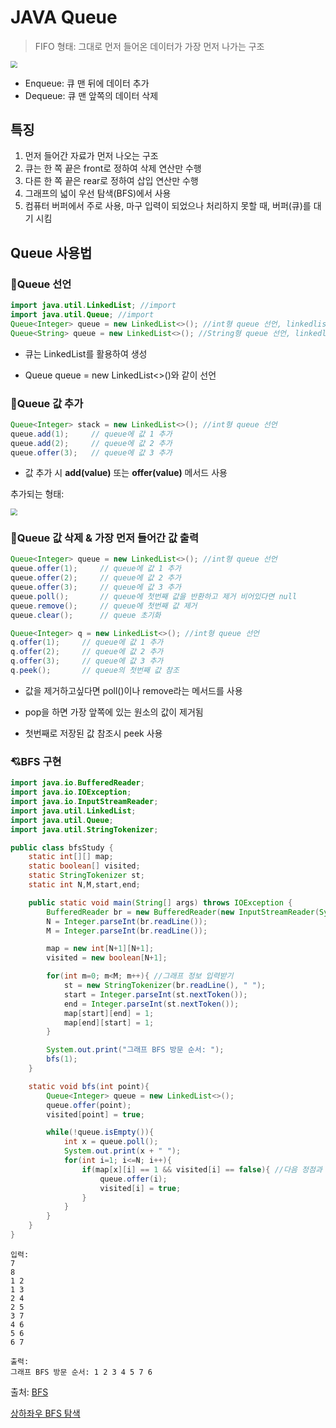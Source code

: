 # JAVA Queue 

> FIFO 형태:  그대로 먼저 들어온 데이터가 가장 먼저 나가는 구조

<img src="https://img1.daumcdn.net/thumb/R1280x0/?scode=mtistory2&fname=https%3A%2F%2Fblog.kakaocdn.net%2Fdn%2FbhvAPe%2FbtqHlVqf0RY%2FY4oCoA4wUkEpvIkU80i43K%2Fimg.png" style="zoom:67%;" />

- Enqueue: 큐 맨 뒤에 데이터 추가
- Dequeue: 큐 맨 앞쪽의 데이터 삭제



## 특징

1. 먼저 들어간 자료가 먼저 나오는 구조
2. 큐는 한 쪽 끝은 front로 정하여 삭제 연산만 수행
3. 다른 한 쪽 끝은 rear로 정하여 삽입 연산만 수행
4. 그래프의 넓이 우선 탐색(BFS)에서 사용
5. 컴퓨터 버퍼에서 주로 사용, 마구 입력이 되었으나 처리하지 못할 때, 버퍼(큐)를 대기 시킴



## Queue 사용법

### :yellow_heart:Queue 선언

```java
import java.util.LinkedList; //import
import java.util.Queue; //import
Queue<Integer> queue = new LinkedList<>(); //int형 queue 선언, linkedlist 이용
Queue<String> queue = new LinkedList<>(); //String형 queue 선언, linkedlist 이용
```

- 큐는 LinkedList를 활용하여 생성

- Queue<Element> queue = new LinkedList<>()와 같이 선언



### :blue_heart:Queue 값 추가

```java
Queue<Integer> stack = new LinkedList<>(); //int형 queue 선언
queue.add(1);     // queue에 값 1 추가
queue.add(2);     // queue에 값 2 추가
queue.offer(3);   // queue에 값 3 추가
```

- 값 추가 시 **add(value)** 또는 **offer(value)** 메서드 사용

추가되는 형태:

<img src="https://img1.daumcdn.net/thumb/R1280x0/?scode=mtistory2&fname=https%3A%2F%2Fblog.kakaocdn.net%2Fdn%2FLkDsr%2FbtqHnjK96ug%2F6Gh7kPASx3Qt3PE5yTOQKK%2Fimg.png" style="zoom:67%;" />



### :purple_heart:Queue 값 삭제 & 가장 먼저 들어간 값 출력

```java
Queue<Integer> queue = new LinkedList<>(); //int형 queue 선언
queue.offer(1);     // queue에 값 1 추가
queue.offer(2);     // queue에 값 2 추가
queue.offer(3);     // queue에 값 3 추가
queue.poll();       // queue에 첫번째 값을 반환하고 제거 비어있다면 null
queue.remove();     // queue에 첫번째 값 제거
queue.clear();      // queue 초기화

Queue<Integer> q = new LinkedList<>(); //int형 queue 선언
q.offer(1);     // queue에 값 1 추가
q.offer(2);     // queue에 값 2 추가
q.offer(3);     // queue에 값 3 추가
q.peek();       // queue의 첫번째 값 참조
```

- 값을 제거하고싶다면 poll()이나 remove라는 메서드를 사용

- pop을 하면 가장 앞쪽에 있는 원소의 값이 제거됨

- 첫번째로 저장된 값 참조시 peek 사용



### :cupid:BFS 구현

```java
import java.io.BufferedReader;
import java.io.IOException;
import java.io.InputStreamReader;
import java.util.LinkedList;
import java.util.Queue;
import java.util.StringTokenizer;

public class bfsStudy {
    static int[][] map;
    static boolean[] visited;
    static StringTokenizer st;
    static int N,M,start,end;

    public static void main(String[] args) throws IOException {
        BufferedReader br = new BufferedReader(new InputStreamReader(System.in));
        N = Integer.parseInt(br.readLine());
        M = Integer.parseInt(br.readLine());

        map = new int[N+1][N+1];
        visited = new boolean[N+1];

        for(int m=0; m<M; m++){ //그래프 정보 입력받기
            st = new StringTokenizer(br.readLine(), " ");
            start = Integer.parseInt(st.nextToken());
            end = Integer.parseInt(st.nextToken());
            map[start][end] = 1;
            map[end][start] = 1;
        }

        System.out.print("그래프 BFS 방문 순서: ");
        bfs(1);
    }

    static void bfs(int point){
        Queue<Integer> queue = new LinkedList<>();
        queue.offer(point);
        visited[point] = true;

        while(!queue.isEmpty()){
            int x = queue.poll();
            System.out.print(x + " ");
            for(int i=1; i<=N; i++){
                if(map[x][i] == 1 && visited[i] == false){ //다음 정점과 연결되어 있고 아직 방문하지 않았을 때
                    queue.offer(i);
                    visited[i] = true;
                }
            }
        }
    }
}

```

```
입력:
7
8
1 2
1 3
2 4
2 5
3 7
4 6
5 6
6 7

출력: 
그래프 BFS 방문 순서: 1 2 3 4 5 7 6 
```

출처: [BFS](https://javacoding.tistory.com/41)



[상하좌우 BFS 탐색](https://vmpo.tistory.com/103)